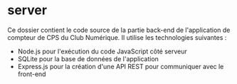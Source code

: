 # server
Ce dossier contient le code source de la partie back-end de l'application de compteur de CPS du Club Numérique. Il utilise les technologies suivantes :

- Node.js pour l'exécution du code JavaScript côté serveur
- SQLite pour la base de données de l'application
- Express.js pour la création d'une API REST pour communiquer avec le front-end
